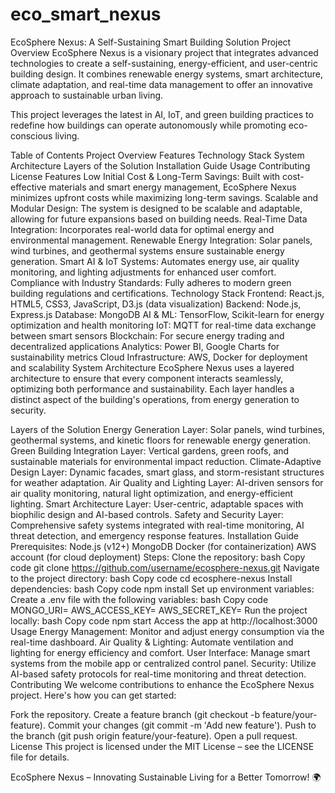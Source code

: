 # eco_smart_nexus
EcoSphere Nexus: A Self-Sustaining Smart Building Solution
Project Overview
EcoSphere Nexus is a visionary project that integrates advanced technologies to create a self-sustaining, energy-efficient, and user-centric building design. It combines renewable energy systems, smart architecture, climate adaptation, and real-time data management to offer an innovative approach to sustainable urban living.

This project leverages the latest in AI, IoT, and green building practices to redefine how buildings can operate autonomously while promoting eco-conscious living.

Table of Contents
Project Overview
Features
Technology Stack
System Architecture
Layers of the Solution
Installation Guide
Usage
Contributing
License
Features
Low Initial Cost & Long-Term Savings: Built with cost-effective materials and smart energy management, EcoSphere Nexus minimizes upfront costs while maximizing long-term savings.
Scalable and Modular Design: The system is designed to be scalable and adaptable, allowing for future expansions based on building needs.
Real-Time Data Integration: Incorporates real-world data for optimal energy and environmental management.
Renewable Energy Integration: Solar panels, wind turbines, and geothermal systems ensure sustainable energy generation.
Smart AI & IoT Systems: Automates energy use, air quality monitoring, and lighting adjustments for enhanced user comfort.
Compliance with Industry Standards: Fully adheres to modern green building regulations and certifications.
Technology Stack
Frontend: React.js, HTML5, CSS3, JavaScript, D3.js (data visualization)
Backend: Node.js, Express.js
Database: MongoDB
AI & ML: TensorFlow, Scikit-learn for energy optimization and health monitoring
IoT: MQTT for real-time data exchange between smart sensors
Blockchain: For secure energy trading and decentralized applications
Analytics: Power BI, Google Charts for sustainability metrics
Cloud Infrastructure: AWS, Docker for deployment and scalability
System Architecture
EcoSphere Nexus uses a layered architecture to ensure that every component interacts seamlessly, optimizing both performance and sustainability. Each layer handles a distinct aspect of the building's operations, from energy generation to security.

Layers of the Solution
Energy Generation Layer: Solar panels, wind turbines, geothermal systems, and kinetic floors for renewable energy generation.
Green Building Integration Layer: Vertical gardens, green roofs, and sustainable materials for environmental impact reduction.
Climate-Adaptive Design Layer: Dynamic facades, smart glass, and storm-resistant structures for weather adaptation.
Air Quality and Lighting Layer: AI-driven sensors for air quality monitoring, natural light optimization, and energy-efficient lighting.
Smart Architecture Layer: User-centric, adaptable spaces with biophilic design and AI-based controls.
Safety and Security Layer: Comprehensive safety systems integrated with real-time monitoring, AI threat detection, and emergency response features.
Installation Guide
Prerequisites:
Node.js (v12+)
MongoDB
Docker (for containerization)
AWS account (for cloud deployment)
Steps:
Clone the repository:
bash
Copy code
git clone https://github.com/username/ecosphere-nexus.git
Navigate to the project directory:
bash
Copy code
cd ecosphere-nexus
Install dependencies:
bash
Copy code
npm install
Set up environment variables:
Create a .env file with the following variables:
bash
Copy code
MONGO_URI=<your-mongodb-uri>
AWS_ACCESS_KEY=<your-aws-access-key>
AWS_SECRET_KEY=<your-aws-secret-key>
Run the project locally:
bash
Copy code
npm start
Access the app at http://localhost:3000
Usage
Energy Management: Monitor and adjust energy consumption via the real-time dashboard.
Air Quality & Lighting: Automate ventilation and lighting for energy efficiency and comfort.
User Interface: Manage smart systems from the mobile app or centralized control panel.
Security: Utilize AI-based safety protocols for real-time monitoring and threat detection.
Contributing
We welcome contributions to enhance the EcoSphere Nexus project. Here's how you can get started:

Fork the repository.
Create a feature branch (git checkout -b feature/your-feature).
Commit your changes (git commit -m 'Add new feature').
Push to the branch (git push origin feature/your-feature).
Open a pull request.
License
This project is licensed under the MIT License – see the LICENSE file for details.



EcoSphere Nexus – Innovating Sustainable Living for a Better Tomorrow! 🌍






